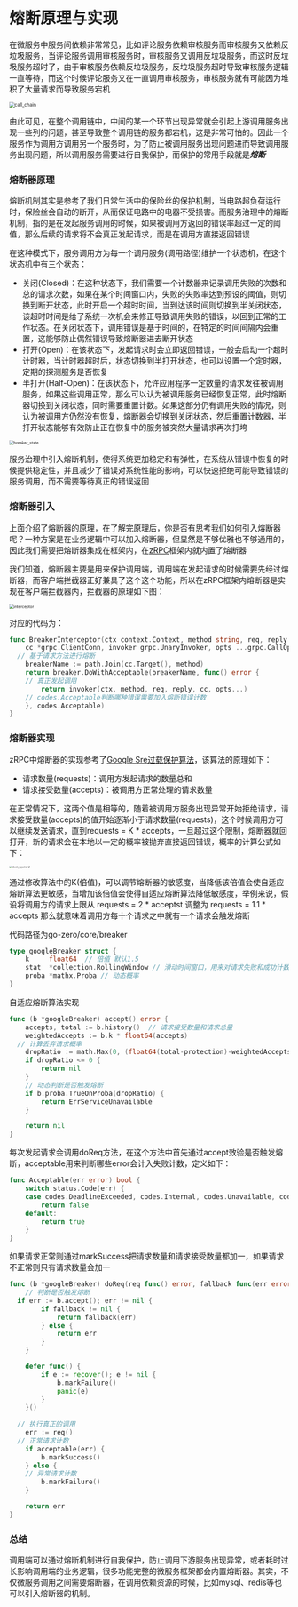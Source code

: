 # 熔断原理与实现

在微服务中服务间依赖非常常见，比如评论服务依赖审核服务而审核服务又依赖反垃圾服务，当评论服务调用审核服务时，审核服务又调用反垃圾服务，而这时反垃圾服务超时了，由于审核服务依赖反垃圾服务，反垃圾服务超时导致审核服务逻辑一直等待，而这个时候评论服务又在一直调用审核服务，审核服务就有可能因为堆积了大量请求而导致服务宕机

<img src="./images/call_chain.png" alt="call_chain" style="zoom:60%;" />

由此可见，在整个调用链中，中间的某一个环节出现异常就会引起上游调用服务出现一些列的问题，甚至导致整个调用链的服务都宕机，这是非常可怕的。因此一个服务作为调用方调用另一个服务时，为了防止被调用服务出现问题进而导致调用服务出现问题，所以调用服务需要进行自我保护，而保护的常用手段就是***熔断***

### 熔断器原理

熔断机制其实是参考了我们日常生活中的保险丝的保护机制，当电路超负荷运行时，保险丝会自动的断开，从而保证电路中的电器不受损害。而服务治理中的熔断机制，指的是在发起服务调用的时候，如果被调用方返回的错误率超过一定的阈值，那么后续的请求将不会真正发起请求，而是在调用方直接返回错误

在这种模式下，服务调用方为每一个调用服务(调用路径)维护一个状态机，在这个状态机中有三个状态：

- 关闭(Closed)：在这种状态下，我们需要一个计数器来记录调用失败的次数和总的请求次数，如果在某个时间窗口内，失败的失败率达到预设的阈值，则切换到断开状态，此时开启一个超时时间，当到达该时间则切换到半关闭状态，该超时时间是给了系统一次机会来修正导致调用失败的错误，以回到正常的工作状态。在关闭状态下，调用错误是基于时间的，在特定的时间间隔内会重置，这能够防止偶然错误导致熔断器进去断开状态
- 打开(Open)：在该状态下，发起请求时会立即返回错误，一般会启动一个超时计时器，当计时器超时后，状态切换到半打开状态，也可以设置一个定时器，定期的探测服务是否恢复
- 半打开(Half-Open)：在该状态下，允许应用程序一定数量的请求发往被调用服务，如果这些调用正常，那么可以认为被调用服务已经恢复正常，此时熔断器切换到关闭状态，同时需要重置计数。如果这部分仍有调用失败的情况，则认为被调用方仍然没有恢复，熔断器会切换到关闭状态，然后重置计数器，半打开状态能够有效防止正在恢复中的服务被突然大量请求再次打垮

<img src="./images/breaker_state.png" alt="breaker_state" style="zoom:50%;" />

服务治理中引入熔断机制，使得系统更加稳定和有弹性，在系统从错误中恢复的时候提供稳定性，并且减少了错误对系统性能的影响，可以快速拒绝可能导致错误的服务调用，而不需要等待真正的错误返回

### 熔断器引入

上面介绍了熔断器的原理，在了解完原理后，你是否有思考我们如何引入熔断器呢？一种方案是在业务逻辑中可以加入熔断器，但显然是不够优雅也不够通用的，因此我们需要把熔断器集成在框架内，在[zRPC](https://github.com/shuguocloud/go-zero/tree/master/zrpc)框架内就内置了熔断器

我们知道，熔断器主要是用来保护调用端，调用端在发起请求的时候需要先经过熔断器，而客户端拦截器正好兼具了这个这个功能，所以在zRPC框架内熔断器是实现在客户端拦截器内，拦截器的原理如下图：

<img src="./images/interceptor.png" alt="interceptor" style="zoom:50%;" />

对应的代码为：

```go
func BreakerInterceptor(ctx context.Context, method string, req, reply interface{},
	cc *grpc.ClientConn, invoker grpc.UnaryInvoker, opts ...grpc.CallOption) error {
  // 基于请求方法进行熔断
	breakerName := path.Join(cc.Target(), method)
	return breaker.DoWithAcceptable(breakerName, func() error {
    // 真正发起调用
		return invoker(ctx, method, req, reply, cc, opts...)
    // codes.Acceptable判断哪种错误需要加入熔断错误计数
	}, codes.Acceptable)
}
```

### 熔断器实现

zRPC中熔断器的实现参考了[Google Sre过载保护算法](https://landing.google.com/sre/sre-book/chapters/handling-overload/#eq2101)，该算法的原理如下：

- 请求数量(requests)：调用方发起请求的数量总和
- 请求接受数量(accepts)：被调用方正常处理的请求数量

在正常情况下，这两个值是相等的，随着被调用方服务出现异常开始拒绝请求，请求接受数量(accepts)的值开始逐渐小于请求数量(requests)，这个时候调用方可以继续发送请求，直到requests = K * accepts，一旦超过这个限制，熔断器就回打开，新的请求会在本地以一定的概率被抛弃直接返回错误，概率的计算公式如下：

<img src="./images/client_rejection2.png" alt="client_rejection2" style="zoom:30%;" />

通过修改算法中的K(倍值)，可以调节熔断器的敏感度，当降低该倍值会使自适应熔断算法更敏感，当增加该倍值会使得自适应熔断算法降低敏感度，举例来说，假设将调用方的请求上限从 requests = 2 * acceptst 调整为 requests = 1.1 * accepts 那么就意味着调用方每十个请求之中就有一个请求会触发熔断

代码路径为go-zero/core/breaker

```go
type googleBreaker struct {
	k     float64  // 倍值 默认1.5
	stat  *collection.RollingWindow // 滑动时间窗口，用来对请求失败和成功计数
	proba *mathx.Proba // 动态概率
}
```

自适应熔断算法实现

```go
func (b *googleBreaker) accept() error {
	accepts, total := b.history()  // 请求接受数量和请求总量
	weightedAccepts := b.k * float64(accepts)
  // 计算丢弃请求概率
	dropRatio := math.Max(0, (float64(total-protection)-weightedAccepts)/float64(total+1))
	if dropRatio <= 0 {
		return nil
	}
	// 动态判断是否触发熔断
	if b.proba.TrueOnProba(dropRatio) {
		return ErrServiceUnavailable
	}

	return nil
}
```

每次发起请求会调用doReq方法，在这个方法中首先通过accept效验是否触发熔断，acceptable用来判断哪些error会计入失败计数，定义如下：

```go
func Acceptable(err error) bool {
	switch status.Code(err) {
	case codes.DeadlineExceeded, codes.Internal, codes.Unavailable, codes.DataLoss: // 异常请求错误
		return false
	default:
		return true
	}
}
```

如果请求正常则通过markSuccess把请求数量和请求接受数量都加一，如果请求不正常则只有请求数量会加一

```go
func (b *googleBreaker) doReq(req func() error, fallback func(err error) error, acceptable Acceptable) error {
	// 判断是否触发熔断
  if err := b.accept(); err != nil {
		if fallback != nil {
			return fallback(err)
		} else {
			return err
		}
	}

	defer func() {
		if e := recover(); e != nil {
			b.markFailure()
			panic(e)
		}
	}()
	
  // 执行真正的调用
	err := req()
  // 正常请求计数
	if acceptable(err) {
		b.markSuccess()
	} else {
    // 异常请求计数
		b.markFailure()
	}

	return err
}
```

### 总结

调用端可以通过熔断机制进行自我保护，防止调用下游服务出现异常，或者耗时过长影响调用端的业务逻辑，很多功能完整的微服务框架都会内置熔断器。其实，不仅微服务调用之间需要熔断器，在调用依赖资源的时候，比如mysql、redis等也可以引入熔断器的机制。


